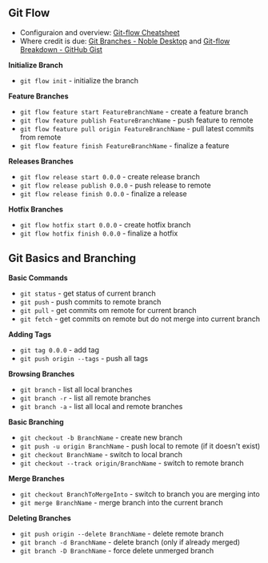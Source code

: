 ## Git Flow

- Configuraion and overview: [Git-flow Cheatsheet](https://danielkummer.github.io/git-flow-cheatsheet/index.html)
- Where credit is due: [Git Branches - Noble Desktop](https://www.nobledesktop.com/learn/git/git-branches) and [Git-flow Breakdown - GitHub Gist](https://gist.github.com/JamesMGreene/cdd0ac49f90c987e45ac)

**Initialize Branch**

- `git flow init` - initialize the branch

**Feature Branches**

- `git flow feature start FeatureBranchName` - create a feature branch
- `git flow feature publish FeatureBranchName` - push feature to remote
- `git flow feature pull origin FeatureBranchName` - pull latest commits from remote
- `git flow feature finish FeatureBranchName` - finalize a feature

**Releases Branches**

- `git flow release start 0.0.0` - create release branch
- `git flow release publish 0.0.0` - push release to remote
- `git flow release finish 0.0.0` - finalize a release

**Hotfix Branches**

- `git flow hotfix start 0.0.0` - create hotfix branch
- `git flow hotfix finish 0.0.0` - finalize a hotfix

## Git Basics and Branching

**Basic Commands**

- `git status` - get status of current branch
- `git push` - push commits to remote branch
- `git pull` - get commits om remote for current branch
- `git fetch` - get commits on remote but do not merge into current branch

**Adding Tags**

- `git tag 0.0.0` - add tag
- `git push origin --tags` - push all tags

**Browsing Branches**

- `git branch` - list all local branches
- `git branch -r` - list all remote branches
- `git branch -a` - list all local and remote branches

**Basic Branching**

- `git checkout -b BranchName` - create new branch
- `git push -u origin BranchName` - push local to remote (if it doesn't exist)
- `git checkout BranchName` - switch to local branch
- `git checkout --track origin/BranchName` - switch to remote branch

**Merge Branches**

- `git checkout BranchToMergeInto` - switch to branch you are merging into
- `git merge BranchName` - merge branch into the current branch

**Deleting Branches**

- `git push origin --delete BranchName` - delete remote branch
- `git branch -d BranchName` - delete branch (only if already merged)
- `git branch -D BranchName` - force delete unmerged branch

